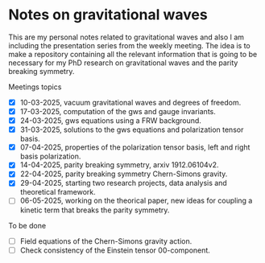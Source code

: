 # Notes on gravitational waves

This are my personal notes related to gravitational waves and also
I am including the presentation series from the weekly meeting. The 
idea is to make a repository containing all the relevant information
that is going to be necessary for my PhD research on gravitational waves
and the parity breaking symmetry.

Meetings topics
- [x] 10-03-2025, vacuum gravitational waves and degrees of freedom.
- [x] 17-03-2025, computation of the gws and gauge invariants.
- [x] 24-03-2025, gws equations using a FRW background.
- [x] 31-03-2025, solutions to the gws equations and polarization tensor basis.
- [x] 07-04-2025, properties of the polarization tensor basis, left and right basis polarization.
- [x] 14-04-2025, parity breaking symmetry, arxiv 1912.06104v2.
- [x] 22-04-2025, parity breaking symmetry Chern-Simons gravity.
- [x] 29-04-2025, starting two research projects, data analysis and theoretical framework.
- [ ] 06-05-2025, working on the theorical paper, new ideas for coupling a kinetic term that breaks the parity symmetry.

To be done
- [ ] Field equations of the Chern-Simons gravity action.
- [ ] Check consistency of the Einstein tensor 00-component.
